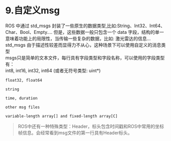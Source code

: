 # 9.自定义msg
ROS 中通过 std_msgs 封装了一些原生的数据类型,比如:String、Int32、Int64、Char、Bool、Empty.... 但是，这些数据一般只包含一个 data 字段，结构的单一意味着功能上的局限性，当传输一些复杂的数据，比如: 激光雷达的信息... std_msgs 由于描述性较差而显得力不从心，这种场景下可以使用自定义的消息类型  
msgs只是简单的文本文件，每行具有字段类型和字段名称，可以使用的字段类型有：  
    int8, int16, int32, int64 (或者无符号类型: uint*)

    float32, float64

    string

    time, duration

    other msg files

    variable-length array[] and fixed-length array[C]
>ROS中还有一种特殊类型：Header，标头包含时间戳和ROS中常用的坐标帧信息。会经常看到msg文件的第一行具有Header标头。